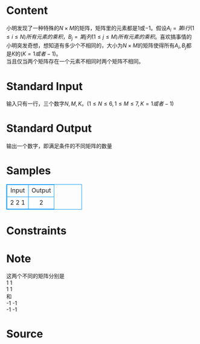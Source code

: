
# Content

小明发现了一种特殊的$N\times M$的矩阵，矩阵里的元素都是$1$或$-1$。假设$A_i =第i行(1\leq i\leq N)所有元素的乘积$，$B_j =第j列(1\leq j\leq M)所有元素的乘积$。喜欢搞事情的小明突发奇想，想知道有多少个不相同的，大小为$N\times M$的矩阵使得所有$A_i ,B_j$都是$K$的($K=1或者-1$)。  
当且仅当两个矩阵存在一个元素不相同时两个矩阵不相同。

# Standard Input

输入只有一行，三个数字$N,M,K$。($1\leq N\leq 6, 1\leq M\leq 7,K=1或者-1$)

# Standard Output

输出一个数字，即满足条件的不同矩阵的数量

# Samples

<style>
        table,table tr th, table tr td { border:1px solid #0094ff; }
        table { width: 200px; min-height: 25px; line-height: 25px; text-align: center; border-collapse: collapse;}   
    </style>
<table>
	<tr>
		<td>Input</td>
		<td>Output</td>
	</tr>
<tr><td>2 2 1
</td><td>2
</td></tr></table>


# Constraints



# Note

这两个不同的矩阵分别是   
1 1  
1 1  
和  
-1 -1  
-1 -1

# Source


